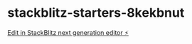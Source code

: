 # stackblitz-starters-8kekbnut

[Edit in StackBlitz next generation editor ⚡️](https://stackblitz.com/~/github.com/PasNinii/stackblitz-starters-8kekbnut)